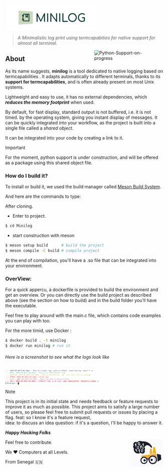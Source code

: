 <img src="assets/logo/mlog-logo-2.png" width="300"  alt="minilog-logo" align="center"/>   

> *A Minimalistic  log print using termcapabities for native support for almost all terminal.*

 <img src="https://img.shields.io/badge/With%20Python%20Support%20On%20Progress-gray?style=for-the-badge&logo=python" width="200"  height="" alt="Python-Support-on-progress" style="margin-right:20px"  align="right"/>

## About 

As its name suggests, __minilog__ is a tool dedicated to native logging based on termcapabilities .
It adapts automatically to different terminals, thanks to its __support for termcapabilities__, and is often already present on most Unix systems.

Lightweight and easy to use, it has no external dependencies,
which ***reduces the memory footprint*** when used.

By default, for fast display, standard output is not buffered, i.e. it is not timed.
by the operating system, giving you instant display of messages.
It can be quickly integrated into your workflow, as the project is built into a single file called a *shared object*.

It can be integrated into your code by creating a link to it.

> [!IMPORTANT]
> For the moment, python support is under construction, and will be offered as a package using this shared object file.
> 


### How do I build it?
To install or build it, we used the build manager called [Meson Build System](https://mesonbuild.com/index.html).

And here are the commands to type: 

After cloning. 

* Enter to project. 
```bash 
$ cd Minilog
``` 

* start construction with meson
```bash
$ meson setup build      # build the project
$ meson compile -C build # compile project
```

At the end of compilation, you'll have a .so file that can be integrated into your environment. 


### OverView: 

For a quick appercu, a dockerfile is provided to build the environment and get an overview.
Or you can directly use the build project as described above (see the section on how to build)
and in the build folder you'll have the executable.

Feel free to play around with the main.c file, which contains code examples you can play with too. 

For the more timid, use Docker : 
```bash 
$ docker build . -t minilog 
$ docker run minilog # run it  
```

###### Here is a screenshot to see what the logs look like 

<img src="assets/screenshots/mlog-img.png" width="300"  height="" alt="minilogss"  align="center"/>



> [!NOTE]
> This project is in its initial state and needs feedback or feature requests to improve it as much as possible.
> This project aims to satisfy a large number of users, so please feel free to submit pull requests or issues by placing a flag. 
>     feat: so I know it's a feature request,  
>     idea: to discuss an idea
>     question: if it's a question, I'll be happy to answer it. 



**_Happy Hacking Folks_** 

<img src="assets/logo/glls1-logo-svg.png" width="100"  height="" alt="gllogo"  align="right"/>

Feel free to contribute.

We  ❤️ Computers at all Levels.

From Senegal 🇸🇳


